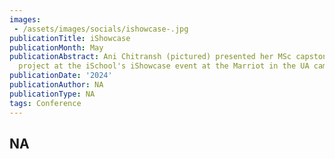 ```yaml
---
images:   
 - /assets/images/socials/ishowcase-.jpg
publicationTitle: iShowcase
publicationMonth: May
publicationAbstract: Ani Chitransh (pictured) presented her MSc capstone research
  project at the iSchool's iShowcase event at the Marriot in the UA campus.
publicationDate: '2024'
publicationAuthor: NA
publicationType: NA
tags: Conference
---
```


NA
---
